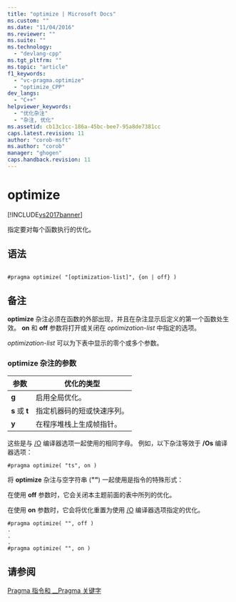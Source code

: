 ```yaml
---
title: "optimize | Microsoft Docs"
ms.custom: ""
ms.date: "11/04/2016"
ms.reviewer: ""
ms.suite: ""
ms.technology: 
  - "devlang-cpp"
ms.tgt_pltfrm: ""
ms.topic: "article"
f1_keywords: 
  - "vc-pragma.optimize"
  - "optimize_CPP"
dev_langs: 
  - "C++"
helpviewer_keywords: 
  - "优化杂注"
  - "杂注, 优化"
ms.assetid: cb13c1cc-186a-45bc-bee7-95a8de7381cc
caps.latest.revision: 11
author: "corob-msft"
ms.author: "corob"
manager: "ghogen"
caps.handback.revision: 11
---
```

# optimize
[!INCLUDE[vs2017banner](../assembler/inline/includes/vs2017banner.md)]

指定要对每个函数执行的优化。  
  
## 语法  
  
```  
  
#pragma optimize( "[optimization-list]", {on | off} )  
```  
  
## 备注  
 **optimize** 杂注必须在函数的外部出现，并且在杂注显示后定义的第一个函数处生效。  **on** 和 **off** 参数将打开或关闭在 *optimization\-list* 中指定的选项。  
  
 *optimization\-list* 可以为下表中显示的零个或多个参数。  
  
### optimize 杂注的参数  
  
|参数|优化的类型|  
|--------|-----------|  
|**g**|启用全局优化。|  
|**s** 或 **t**|指定机器码的短或快速序列。|  
|**y**|在程序堆栈上生成帧指针。|  
  
 这些是与 [\/O](../build/reference/o-options-optimize-code.md) 编译器选项一起使用的相同字母。  例如，以下杂注等效于 **\/Os** 编译器选项：  
  
```  
#pragma optimize( "ts", on )  
```  
  
 将 **optimize** 杂注与空字符串 \(**""**\) 一起使用是指令的特殊形式：  
  
 在使用 **off** 参数时，它会关闭本主题前面的表中所列的优化。  
  
 在使用 **on** 参数时，它会将优化重置为使用 [\/O](../build/reference/o-options-optimize-code.md) 编译器选项指定的优化。  
  
```  
#pragma optimize( "", off )  
.  
.  
.  
#pragma optimize( "", on )   
```  
  
## 请参阅  
 [Pragma 指令和 \_\_Pragma 关键字](../preprocessor/pragma-directives-and-the-pragma-keyword.md)